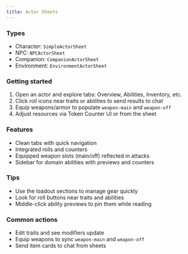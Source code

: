 ```yaml
---
title: Actor Sheets
---
```


### Types
- Character: `SimpleActorSheet`
- NPC: `NPCActorSheet`
- Companion: `CompanionActorSheet`
- Environment: `EnvironmentActorSheet`

### Getting started
1) Open an actor and explore tabs: Overview, Abilities, Inventory, etc.
2) Click roll icons near traits or abilities to send results to chat
3) Equip weapons/armor to populate `weapon-main` and `weapon-off`
4) Adjust resources via Token Counter UI or from the sheet

### Features
- Clean tabs with quick navigation
- Integrated rolls and counters
- Equipped weapon slots (main/off) reflected in attacks
- Sidebar for domain abilities with previews and counters

### Tips
- Use the loadout sections to manage gear quickly
- Look for roll buttons near traits and abilities
- Middle-click ability previews to pin them while reading

### Common actions
- Edit traits and see modifiers update
- Equip weapons to sync `weapon-main` and `weapon-off`
- Send item cards to chat from sheets